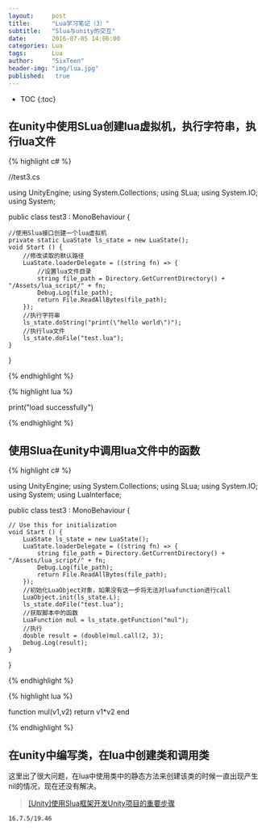 ```yaml
---
layout:     post
title:      "Lua学习笔记（3）"
subtitle:   "Slua与unity的交互"
date:       2016-07-05 14:06:00
categories: Lua
tags:       Lua
author:     "SixTeen"
header-img: "img/lua.jpg"
published:   true
---
```


* TOC
{:toc}


## 在unity中使用SLua创建lua虚拟机，执行字符串，执行lua文件

{% highlight c# %}

//test3.cs

using UnityEngine;
using System.Collections;
using SLua;
using System.IO;
using System;

public class test3 : MonoBehaviour {
    
    //使用Slua接口创建一个lua虚拟机
    private static LuaState ls_state = new LuaState();
    void Start () {
        //修改读取的默认路径
        LuaState.loaderDelegate = ((string fn) => {
            //设置lua文件目录
            string file_path = Directory.GetCurrentDirectory() + "/Assets/lua_script/" + fn;
            Debug.Log(file_path);
            return File.ReadAllBytes(file_path);
        });
        //执行字符串
        ls_state.doString("print(\"hello world\")");
        //执行lua文件
        ls_state.doFile("test.lua");
    }
}

{% endhighlight %}

{% highlight lua %}

print("load successfully")

{% endhighlight %}


## 使用Slua在unity中调用lua文件中的函数

{% highlight c# %}

using UnityEngine;
using System.Collections;
using SLua;
using System.IO;
using System;
using LuaInterface;

public class test3 : MonoBehaviour {
    

    // Use this for initialization
    void Start () {
        LuaState ls_state = new LuaState();
        LuaState.loaderDelegate = ((string fn) => {
            string file_path = Directory.GetCurrentDirectory() + "/Assets/lua_script/" + fn;
            Debug.Log(file_path);
            return File.ReadAllBytes(file_path);
        });
        //初始化LuaObject对象，如果没有这一步将无法对luafunction进行call
        LuaObject.init(ls_state.L);
        ls_state.doFile("test.lua");
        //获取脚本中的函数
        LuaFunction mul = ls_state.getFunction("mul");
        //执行
        double result = (double)mul.call(2, 3);
        Debug.Log(result);
    }
}

{% endhighlight %}

{% highlight lua %}

function mul(v1,v2)
    return v1*v2
end

{% endhighlight %}

## 在unity中编写类，在lua中创建类和调用类

这里出了很大问题，在lua中使用类中的静态方法来创建该类的时候一直出现产生nil的情况，现在还没有解决。


> [[Unity]使用Slua框架开发Unity项目的重要步骤](http://www.jianshu.com/p/2dc2b816f1a4)


    16.7.5/19.46

